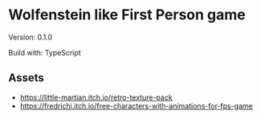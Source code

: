 Wolfenstein like First Person game
==================================

Version: 0.1.0

Build with: TypeScript


## Assets
- https://little-martian.itch.io/retro-texture-pack
- https://fredrichi.itch.io/free-characters-with-animations-for-fps-game